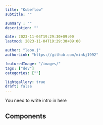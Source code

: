 ```yaml
---
title: "Kubeflow"
subtitle: ""

summary : ""
description: ""

date: 2023-11-04T19:29:30+09:00
lastmod: 2023-11-04T19:29:30+09:00

author: "leoo.j"
authorLink: "https://github.com/minkj1992"

featuredImage: "/images/"
tags: ["dev"]
categories: [""]

lightgallery: true
draft: false
---
```


You need to write intro in here
<!--more-->

## Components

